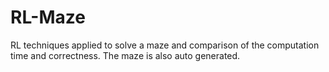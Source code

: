 # RL-Maze
RL techniques applied to solve a maze and comparison of the computation time and correctness. The maze is also auto generated.
